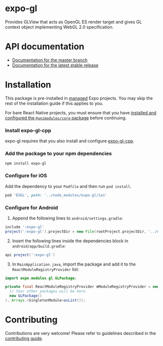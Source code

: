 # expo-gl

Provides GLView that acts as OpenGL ES render target and gives GL context object implementing WebGL 2.0 specification.

# API documentation

- [Documentation for the master branch](https://github.com/expo/expo/blob/master/docs/pages/versions/unversioned/sdk/gl-view.md)
- [Documentation for the latest stable release](https://docs.expo.io/versions/latest/sdk/gl-view/)

# Installation

This package is pre-installed in [managed](https://docs.expo.io/versions/latest/introduction/managed-vs-bare/) Expo projects. You may skip the rest of the installation guide if this applies to you.

For bare React Native projects, you must ensure that you have [installed and configured the `@unimodules/core` package](https://github.com/unimodules/core) before continuing.

### Install expo-gl-cpp

expo-gl requires that you also install and configure [expo-gl-cpp](https://github.com/expo/expo/tree/master/packages/expo-gl-cpp).

### Add the package to your npm dependencies

```
npm install expo-gl
```

### Configure for iOS

Add the dependency to your `Podfile` and then run `pod install`.

```ruby
pod 'EXGL', path: '../node_modules/expo-gl/ios'
```

### Configure for Android

1. Append the following lines to `android/settings.gradle`:

```gradle
include ':expo-gl'
project(':expo-gl').projectDir = new File(rootProject.projectDir, '../node_modules/expo-gl/android')
```

2. Insert the following lines inside the dependencies block in `android/app/build.gradle`:
```gradle
api project(':expo-gl')
```

3. In `MainApplication.java`, import the package and add it to the `ReactModuleRegistryProvider` list:
```java
import expo.modules.gl.GLPackage;
```
```java
private final ReactModuleRegistryProvider mModuleRegistryProvider = new ReactModuleRegistryProvider(Arrays.<Package>asList(
  // Your other packages will be here
  new GLPackage()
), Arrays.<SingletonModule>asList());
```

# Contributing

Contributions are very welcome! Please refer to guidelines described in the [contributing guide]( https://github.com/expo/expo#contributing).
